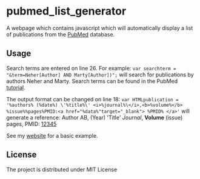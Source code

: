 # pubmed_list_generator

A webpage which contains javascript which will automatically display a list of publications from the [PubMed](https://pubmed.ncbi.nlm.nih.gov/) database.


## Usage
Search terms are entered on line 26. For example:
```var searchterm = "&term=Neher[Author] AND Marty[Author])";``` will search for publications by authors Neher and Marty. Search terms can be found in the PubMed [tutorial](https://www.ncbi.nlm.nih.gov/books/NBK3827/#pubmedhelp.Search_Field_Descriptions_and).

The output format can be changed on line 18:
```var HTMLpublication = '%authors% (%date%) \'%title%\' <i>%journal%\</i>,<b>%volume%</b> %issue%%pages%PMID:<a href="%data%"target="_blank"> %PMID% </a>'``` will generate a reference:
Author AB, (Year) 'Title' *Journal*, **Volume** (issue) pages, PMID: [12345](number)


See my [website](www.ephys.org/ESP32) for a basic example.

## License
The project is distributed under MIT License
